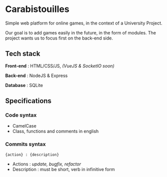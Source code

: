 # Carabistouilles

Simple web platform for online games, in the context of a University Project.

Our goal is to add games easily in the future, in the form of modules. The project wants us to focus first on the back-end side.

## Tech stack

**Front-end** : HTML/CSS/JS, *(VueJS & SocketIO soon)*

**Back-end** : NodeJS & Express

**Database** : SQLite

## Specifications

### Code syntax

- CamelCase
- Class, functions and comments in english

### Commits syntax

```
{action} : {description}
```

- Actions : *update, bugfix, refactor*
- Description : must be short, verb in infinitive form